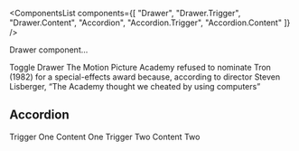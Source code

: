 <ComponentsList
  components={[
    "Drawer",
    "Drawer.Trigger",
    "Drawer.Content",
    "Accordion",
    "Accordion.Trigger",
    "Accordion.Content"
  ]}
/>

Drawer component...

<Drawer>
  <Drawer.Trigger>
    <Icon id="chevron" />
    Toggle Drawer
  </Drawer.Trigger>
  <Drawer.Content>
    The Motion Picture Academy refused to nominate Tron (1982) for a
    special-effects award because, according to director Steven Lisberger,
    “The Academy thought we cheated by using computers”
  </Drawer.Content>
</Drawer>

<h2>Accordion</h2>
<Accordion>
  <Accordion.Trigger activeId="one">Trigger One</Accordion.Trigger>
  <Accordion.Content activeId="one">Content One</Accordion.Content>
  <Accordion.Trigger activeId="two">Trigger Two</Accordion.Trigger>
  <Accordion.Content activeId="two">Content Two</Accordion.Content>
</Accordion>
